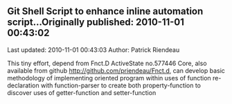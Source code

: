 ## Git Shell Script to enhance inline automation script...Originally published: 2010-11-01 00:43:02 
Last updated: 2010-11-01 00:43:03 
Author: Patrick Riendeau 
 
This tiny effort, depend from Fnct.D ActiveState no.577446 Core, also available from github http://github.com/priendeau/Fnct.d, can develop basic methodology of implementing oriented program within uses of function re-declaration with function-parser to create both property-function to discover uses of getter-function and setter-function